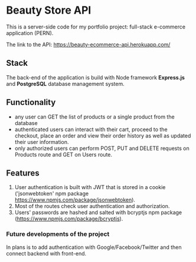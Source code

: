 # Beauty Store API
This is a server-side code for my portfolio project: full-stack e-commerce application (PERN).

The link to the API: https://beauty-ecommerce-api.herokuapp.com/

## Stack
The back-end of the application is build with Node framework **Express.js** and **PostgreSQL** database management system.

## Functionality

- any user can GET the list of products or a single product from the database
- authenticated users can interact with their cart, proceed to the checkout, place an order and view their order history as well as updated their user information.
- only authorized users can perform POST, PUT and DELETE requests on Products route and GET on Users route. 

## Features

1. User authentication is built with JWT that is stored in a cookie ('jsonwebtoken' npm package https://www.npmjs.com/package/jsonwebtoken). 
2. Most of the routes check user authentication and authorization.
3. Users' passwords are hashed and salted with bcryptjs npm package (https://www.npmjs.com/package/bcryptjs).

### Future developments of the project

In plans is to add authentication with Google/Facebook/Twitter and then connect backend with front-end. 
